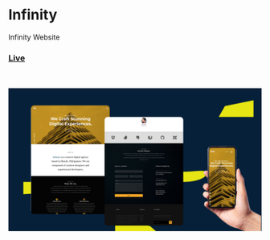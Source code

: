 # Infinity
Infinity Website
<br />
 <h3><a href="https://adelsherif.github.io/Infinity/">Live<a/></h3>
  <br/>
  <br/>
  <img src="https://github.com/Adelsherif/Infinity/blob/master/Untitled-4.jpg" alt="image" />
